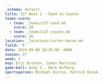 ```yaml
---
_schema: default
title: S27 Week 1 - Sand vs Coyote
teams-score:
  - team: _teams/s27-sand.md
    score: 20
  - team: _teams/s27-coyote.md
    score: 26
location: _locations/carter-baron.md
field: '5'
date: 2024-09-08 10:45:00 -0400
season: 27
week: 1
mvp: Eric Brunton, James Martinez
game-ball: Andy S., Mark Hofberg
sportsperson: Michael Osorio, Patrick Kozak
---
```

